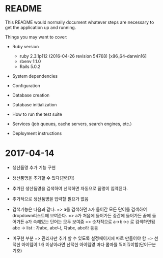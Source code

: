 # README

This README would normally document whatever steps are necessary to get the
application up and running.

Things you may want to cover:

* Ruby version
  - ruby 2.3.1p112 (2016-04-26 revision 54768) [x86_64-darwin16]
  - rbenv 1.1.0
  - Rails 5.0.2

* System dependencies

* Configuration

* Database creation

* Database initialization

* How to run the test suite

* Services (job queues, cache servers, search engines, etc.)

* Deployment instructions

# 2017-04-14

* 생산품명 추가 기능 구현
 - 생산품명을 추가할 수 있다(관리자)
 - 추가된 생산품명을 검색하여 선택하면 자동으로 품명이 입력된다.
 - 추가적으로 생산품명을 입력할 필요가 없음
 - 검색기능은 다음과 같다.
   => a를 검색하면 a가 들어간 모든 단어를 검색하여 dropdown리스트에 보여준다.
   => a가 처음에 들어가든 중간에 들어가든 끝에 들어가든 a가 속해있는 단어는 모두 보여줌
   => 순차적으로 a->b->c 로 검색하면됨 abc -> list : 가abc, abc나, 다abc, abc라 등등

 - 미구현 부분
   => 관리자만 추가 할 수 있도록 설정페이지에 따로 만들어야 함
   => 선택한 아이템이 1개 이상이라면 선택한 아이템명 마다 콤마를 찍어줘야함(단어구분기호)

